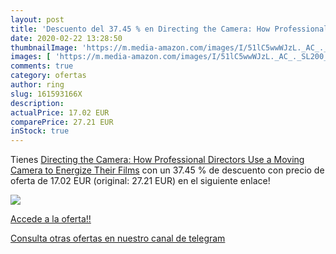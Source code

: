 ```yaml
---
layout: post
title: 'Descuento del 37.45 % en Directing the Camera: How Professional D'
date: 2020-02-22 13:28:50
thumbnailImage: 'https://m.media-amazon.com/images/I/51lC5wwWJzL._AC_._SL200_.jpg'
images: [ 'https://m.media-amazon.com/images/I/51lC5wwWJzL._AC_._SL200_.jpg' ]
comments: true
category: ofertas
author: ring
slug: 161593166X
description:
actualPrice: 17.02 EUR
comparePrice: 27.21 EUR
inStock: true
---
```


Tienes [Directing the Camera: How Professional Directors Use a Moving Camera to Energize Their Films](https://www.amazon.es/dp/161593166X/?tag=redken-21) con un 37.45 % de descuento con precio de oferta de 17.02 EUR (original: 27.21 EUR) en el siguiente enlace!

[![](https://m.media-amazon.com/images/I/51lC5wwWJzL._AC_._SL200_.jpg)](https://www.amazon.es/dp/161593166X/?tag=redken-21)

[Accede a la oferta!!](https://www.amazon.es/dp/161593166X/?tag=redken-21)

[Consulta otras ofertas en nuestro canal de telegram](https://t.me/s/ofertas25)
